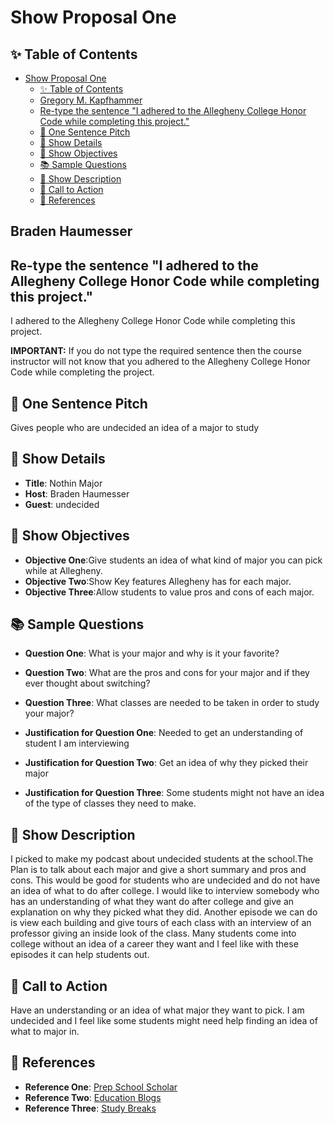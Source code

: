# Show Proposal One

## ✨ Table of Contents

<!---toc start-->

* [Show Proposal One](#show-proposal-one)
  * [✨ Table of Contents](#-table-of-contents)
  * [Gregory M. Kapfhammer](#gregory-m-kapfhammer)
  * [Re-type the sentence "I adhered to the Allegheny College Honor Code while completing this project."](#re-type-the-sentence-i-adhered-to-the-allegheny-college-honor-code-while-completing-this-project)
  * [🏁 One Sentence Pitch](#-one-sentence-pitch)
  * [🔬 Show Details](#-show-details)
  * [📝 Show Objectives](#-show-objectives)
  * [📚 Sample Questions](#-sample-questions)
  * [🎉 Show Description](#-show-description)
  * [📢 Call to Action](#-call-to-action)
  * [🦜 References](#-references)

<!---toc end-->

## Braden Haumesser

## Re-type the sentence "I adhered to the Allegheny College Honor Code while completing this project."

I adhered to the Allegheny College Honor Code while completing this project.

**IMPORTANT:** If you do not type the required sentence then the course
instructor will not know that you adhered to the Allegheny College Honor Code
while completing the project.

## 🏁 One Sentence Pitch

Gives people who are undecided an idea of a major to study

## 🔬 Show Details

- **Title**: Nothin Major
- **Host**: Braden Haumesser
- **Guest**: undecided

## 📝 Show Objectives

- **Objective One**:Give students an idea of what kind of major you can pick while at Allegheny.
- **Objective Two**:Show Key features Allegheny has for each major.
- **Objective Three**:Allow students to value pros and cons of each major.

## 📚 Sample Questions

- **Question One**: What is your major and why is it your favorite?
- **Question Two**: What are the pros and cons for your major and if they ever thought about switching?
- **Question Three**: What classes are needed to be taken in order to study your major?

- **Justification for Question One**: Needed to get an understanding of student I am interviewing
- **Justification for Question Two**: Get an idea of why they picked their major
- **Justification for Question Three**: Some students might not have an idea of the type of classes they need to make.

## 🎉 Show Description

I picked to make my podcast about undecided students at the school.The Plan is to talk about each major and give a short summary and pros and cons. This would be good for students who are undecided and do not have an idea of what to do after college. I would like to interview somebody who has an understanding of what they want do after college and give an explanation on why they picked what they did. Another episode we can do is view each building and give tours of each class with an interview of an professor giving an inside look of the class. Many students come into college without an idea of a career they want and I feel like with these episodes it can help students out.

## 📢 Call to Action

Have an understanding or an idea of what major they want to pick. I am undecided and I feel like some students might need help finding an idea of what to major in.

## 🦜 References

- **Reference One**: [Prep School Scholar](https://blog.prepscholar.com/undeclared-major-college-application)
- **Reference Two**: [Education Blogs](https://www.usnews.com/education/blogs/college-admissions-playbook/articles/pros-cons-of-applying-to-college-as-an-undecided-major)
- **Reference Three**: [Study Breaks](https://studybreaks.com/college/undecided-how-to-pick-college-major/)
